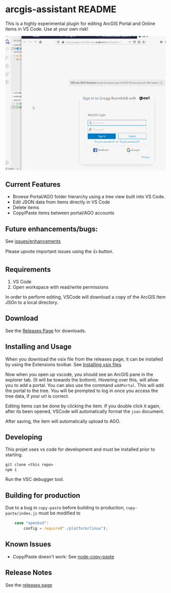 # arcgis-assistant README

This is a highly experimental plugin for editing ArcGIS Portal and Online items in VS Code. Use at your own risk!

![img](./docs/img/ago-assistant.gif)

## Current Features

 - Browse Portal/AGO folder hierarchy using a tree view built into VS Code.
 - Edit JSON data from items directly in VS Code
 - Delete items
 - Copy/Paste items between portal/AGO accounts

## Future enhancements/bugs:

See [issues/enhancements](https://github.com/roemhildtg/vscode-arcgis-assistant/issues)

Please upvote important issues using the :thumbsup: button. 

## Requirements

1. VS Code
2. Open workspace with read/write permissions

In order to perform editing, VSCode will download a copy of the ArcGIS Item JSOn to a local directory.

## Download

See the [Releases Page](https://github.com/roemhildtg/vscode-arcgis-assistant/releases) for downloads.

## Installing and Usage

When you download the vsix file from the releases page, it can be installed by using the Extensions toolbar. See [Installing vsix files](https://code.visualstudio.com/docs/editor/extension-gallery#_install-from-a-vsix)

Now when you open up vscode, you should see an ArcGIS pane in the explorer tab. (It will be towards the bottom). Hovering over this, will allow you to add a portal. You can also use the command `addPortal`. This will
add the portal to the tree. You will be prompted to log in once you access the tree data, if your url is correct.

Editing items can be done by clicking the item. If you double click it again, after its been opened, VSCode will automatically format the `json` document.

After saving, the item will automatically upload to AGO. 

## Developing

This projet uses vs code for development and must be installed prior to starting. 

```
git clone <this repo>
npm i

```

Run the VSC debugger tool.

## Building for production

Due to a bug in `copy-paste` before building to production, `copy-paste/index.js` must be modified to

```javascript
	case "openbsd":
        config = require("./platform/linux");
```

## Known Issues
 - Copy/Paste doesn't work: See [node-copy-paste](https://www.npmjs.com/package/copy-paste)

## Release Notes

See the [releases page](https://github.com/roemhildtg/vscode-arcgis-assistant/releases)

